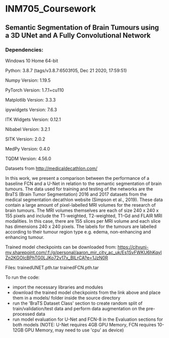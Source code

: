 # INM705_Coursework

## Semantic Segmentation of Brain Tumours using a 3D UNet and A Fully Convolutional Network

### Dependencies:

Windows 10 Home 64-bit

Python: 3.8.7 (tags/v3.8.7:6503f05, Dec 21 2020, 17:59:51)

Numpy Version: 1.19.5

PyTorch Version: 1.7.1+cu110

Matplotlib Version: 3.3.3

ipywidgets Version: 7.6.3

ITK Widgets Version: 0.12.1

Nibabel Version: 3.2.1

SITK Version: 2.0.2

MedPy Version: 0.4.0

TQDM Version: 4.56.0

Datasets from http://medicaldecathlon.com/

In this work, we present a comparison between the performance of a baseline FCN and a U-Net in relation to the semantic segmentation of brain tumours. The data used 
for training and testing of the networks are the BraTS (Brain Tumor Segmentation) 2016 and 2017 datasets from the medical segmentation decathlon website (Simpson et 
al., 2019). These data contain a large amount of pixel-labelled MRI volumes for the research of brain tumours. The MRI volumes themselves are each of size 240 x 240 x 
155 pixels and include the T1-weighted, T2-weighted, T1-Gd and FLAIR MRI modalities. In this case, there are 155 slices per MRI volume and each slice has dimensions 
240 x 240 pixels. The labels for the tumours are labelled according to their tumour region type e.g. edema, non-enhancing and enhancing tumour.

Trained model checkpoints can be downloaded from:
https://cityuni-my.sharepoint.com/:f:/g/personal/aaron_mir_city_ac_uk/Es1SvFWKU6hKqyIZn2KGOIcBPhTG0LJKo72v17x_BILrCA?e=1JzN0R

Files:
trainedUNET.pth.tar
trainedFCN.pth.tar

To run the code:
 - import the necessary libraries and modules
 - download the trained model checkpoints from the link above and place them in a models/ folder inside the source directory
 - run the 'BraTS Dataset Class' section to create random split of train/validation/test data and perform data augmentation on the pre-processed data
 - run model evaluation for U-Net and FCN-8 in the Evaluation sections for both models (NOTE: U-Net requires 4GB GPU Memory, FCN requires 10-12GB GPU Memory, may need 
 to use 'cpu' as device)  
